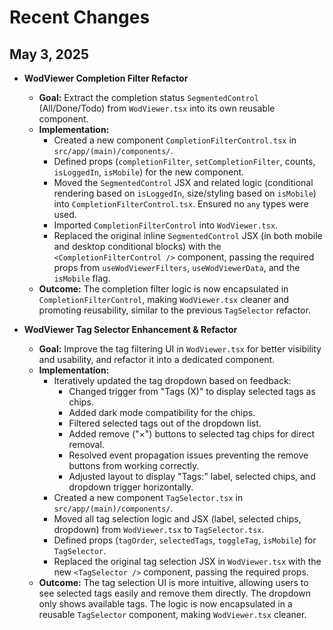 # Recent Changes

## May 3, 2025

- **WodViewer Completion Filter Refactor**

  - **Goal:** Extract the completion status `SegmentedControl` (All/Done/Todo) from `WodViewer.tsx` into its own reusable component.
  - **Implementation:**
    - Created a new component `CompletionFilterControl.tsx` in `src/app/(main)/components/`.
    - Defined props (`completionFilter`, `setCompletionFilter`, counts, `isLoggedIn`, `isMobile`) for the new component.
    - Moved the `SegmentedControl` JSX and related logic (conditional rendering based on `isLoggedIn`, size/styling based on `isMobile`) into `CompletionFilterControl.tsx`. Ensured no `any` types were used.
    - Imported `CompletionFilterControl` into `WodViewer.tsx`.
    - Replaced the original inline `SegmentedControl` JSX (in both mobile and desktop conditional blocks) with the `<CompletionFilterControl />` component, passing the required props from `useWodViewerFilters`, `useWodViewerData`, and the `isMobile` flag.
  - **Outcome:** The completion filter logic is now encapsulated in `CompletionFilterControl`, making `WodViewer.tsx` cleaner and promoting reusability, similar to the previous `TagSelector` refactor.

- **WodViewer Tag Selector Enhancement & Refactor**
  - **Goal:** Improve the tag filtering UI in `WodViewer.tsx` for better visibility and usability, and refactor it into a dedicated component.
  - **Implementation:**
    - Iteratively updated the tag dropdown based on feedback:
      - Changed trigger from "Tags (X)" to display selected tags as chips.
      - Added dark mode compatibility for the chips.
      - Filtered selected tags out of the dropdown list.
      - Added remove ("×") buttons to selected tag chips for direct removal.
      - Resolved event propagation issues preventing the remove buttons from working correctly.
      - Adjusted layout to display "Tags:" label, selected chips, and dropdown trigger horizontally.
    - Created a new component `TagSelector.tsx` in `src/app/(main)/components/`.
    - Moved all tag selection logic and JSX (label, selected chips, dropdown) from `WodViewer.tsx` to `TagSelector.tsx`.
    - Defined props (`tagOrder`, `selectedTags`, `toggleTag`, `isMobile`) for `TagSelector`.
    - Replaced the original tag selection JSX in `WodViewer.tsx` with the new `<TagSelector />` component, passing the required props.
  - **Outcome:** The tag selection UI is more intuitive, allowing users to see selected tags easily and remove them directly. The dropdown only shows available tags. The logic is now encapsulated in a reusable `TagSelector` component, making `WodViewer.tsx` cleaner.
